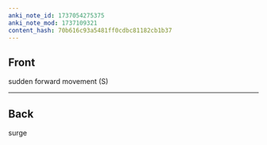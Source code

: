 ```yaml
---
anki_note_id: 1737054275375
anki_note_mod: 1737109321
content_hash: 70b616c93a5481ff0cdbc81182cb1b37
---
```


## Front

sudden forward movement (S)

<hr/>

## Back

surge